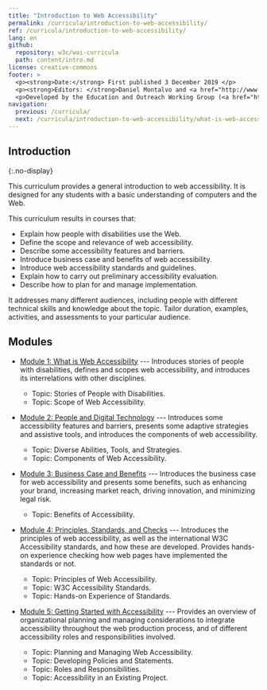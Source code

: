 ```yaml
---
title: "Introduction to Web Accessibility"
permalink: /curricula/introduction-to-web-accessibility/
ref: /curricula/introduction-to-web-accessibility/
lang: en
github:
  repository: w3c/wai-curricula
  path: content/intro.md
license: creative-commons
footer: >
  <p><strong>Date:</strong> First published 3 December 2019 </p>
  <p><strong>Editors: </strong>Daniel Montalvo and <a href="http://www.w3.org/People/shadi/">Shadi Abou-Zahra</a>. Contributors: <a href="https://www.w3.org/WAI/EO/EOWG-members">EOWG Participants</a>. </p>
  <p>Developed by the Education and Outreach Working Group (<a href="http://www.w3.org/WAI/EO/">EOWG</a>). Developed with support from the <a href="https://www.w3.org/WAI/about/projects/wai-guide/">WAI-Guide Project</a> funded by the European Commission (EC) under the Horizon 2020 program (Grant Agreement 822245).</p>
navigation:
  previous: /curricula/
  next: /curricula/introduction-to-web-accessibility/what-is-web-accessibility/
---
```


## Introduction
{:.no-display}

This curriculum provides a general introduction to web accessibility. It is designed for any students with a basic understanding of computers and the Web.

This curriculum results in courses that:

* Explain how people with disabilities use the Web.
* Define the scope and relevance of web accessibility.
* Describe some accessibility features and barriers.
* Introduce business case and benefits of web accessibility.
* Introduce web accessibility standards and guidelines.
* Explain how to carry out preliminary accessibility evaluation.
* Describe how to plan for and manage implementation.

It addresses many different audiences, including people with different technical skills and knowledge about the topic. Tailor duration, examples, activities, and assessments to your particular audience.

## Modules

-   [Module 1: What is Web Accessibility](/curricula/introduction-to-web-accessibility/what-is-web-accessibility/) --- Introduces stories of people with disabilities, defines and scopes web accessibility, and introduces its interrelations with other disciplines.
    -   Topic: Stories of People with Disabilities.
    -   Topic: Scope of Web Accessibility.

-   [Module 2: People and Digital Technology](/curricula/introduction-to-web-accessibility/people-and-digital-technology/) --- Introduces some accessibility features and barriers, presents some adaptive strategies and assistive tools, and introduces the components of web accessibility.
    -   Topic: Diverse Abilities, Tools, and Strategies.
    -   Topic: Components of Web Accessibility.

-   [Module 3: Business Case and Benefits](/curricula/introduction-to-web-accessibility/business-case-and-benefits/) --- Introduces the business case for web accessibility and presents some benefits, such as enhancing your brand, increasing market reach, driving innovation, and minimizing legal risk.
    -   Topic: Benefits of Accessibility.

-   [Module 4: Principles, Standards, and Checks](/curricula/introduction-to-web-accessibility/principles-standards-and-checks/) --- Introduces the principles of web accessibility, as well as the international W3C Accessibility standards, and how these are developed. Provides hands-on experience checking how web pages have implemented the standards or not.
    -   Topic: Principles of Web Accessibility.
    -   Topic: W3C Accessibility Standards.
    -   Topic: Hands-on Experience of Standards.

-   [Module 5: Getting Started with Accessibility](/curricula/introduction-to-web-accessibility/getting-started-with-accessibility/) --- Provides an overview of organizational planning and managing considerations to integrate accessibility throughout the web production process, and of different accessibility roles and responsibilities involved.
    -   Topic: Planning and Managing Web Accessibility.
    -   Topic: Developing Policies and Statements.
    -   Topic: Roles and Responsibilities.
    -   Topic: Accessibility in an Existing Project.
